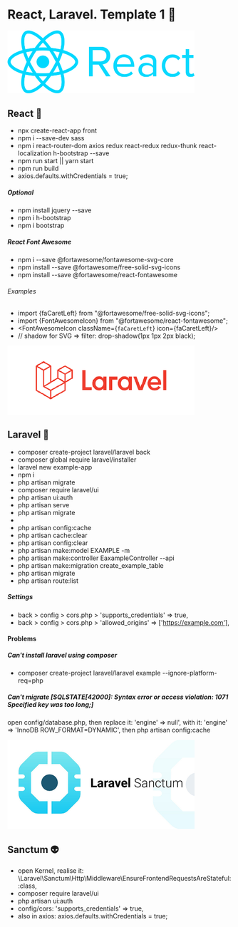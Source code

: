 # React, Laravel. Template 1 👾 

<img src="./logo/React%20logo.png" alt="React logo" style="width: 420px"/>

## React 🤖 
- npx create-react-app front
- npm i --save-dev sass
- npm i react-router-dom axios redux react-redux redux-thunk react-localization h-bootstrap --save
- npm run start || yarn start
- npm run build
- axios.defaults.withCredentials = true;
##### Optional
- npm install jquery --save
- npm i h-bootstrap
- npm i bootstrap
##### React Font Awesome
- npm i --save @fortawesome/fontawesome-svg-core
- npm install --save @fortawesome/free-solid-svg-icons
- npm install --save @fortawesome/react-fontawesome
###### Examples
- import {faCaretLeft} from "@fortawesome/free-solid-svg-icons";
- import {FontAwesomeIcon} from "@fortawesome/react-fontawesome";
- <FontAwesomeIcon className={`faCaretLeft`} icon={faCaretLeft}/>
- // shadow for SVG => filter: drop-shadow(1px 1px 2px black);





<img src="./logo/Laravel%20logo.png" alt="Laravel logo" style="width: 420px"/>

## Laravel 🎃
- composer create-project laravel/laravel back
- composer global require laravel/installer
- laravel new example-app
- npm i
- php artisan migrate
- composer require laravel/ui
- php artisan ui:auth
- php artisan serve
- php artisan migrate
- 
- php artisan config:cache
- php artisan cache:clear
- php artisan config:clear
- php artisan make:model EXAMPLE -m
- php artisan make:controller EaxampleController --api
- php artisan make:migration create_example_table
- php artisan migrate
- php artisan route:list
##### Settings
- back > config > cors.php > 'supports_credentials' => true,
- back > config > cors.php > 'allowed_origins' => ['https://example.com'],

#### Problems
##### Can't install laravel using composer
- composer create-project laravel/laravel example --ignore-platform-req=php
##### Can't migrate [SQLSTATE[42000]: Syntax error or access violation: 1071 Specified key was too long;]
open config/database.php, then
 replace it: 'engine' => null', with it: 'engine' => 'InnoDB ROW_FORMAT=DYNAMIC',
 then php artisan config:cache	


<img src="./logo/Sanctum%20logo.jpg" alt="Sanctum logo" style="width: 420px"/>

## Sanctum 👽
- open Kernel, realise it: \Laravel\Sanctum\Http\Middleware\EnsureFrontendRequestsAreStateful::class,
- composer require laravel/ui
- php artisan ui:auth
- config/cors: 'supports_credentials' => true,
- also in axios: axios.defaults.withCredentials = true;

